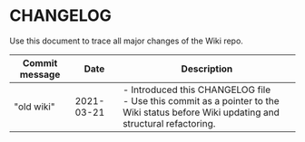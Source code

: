 # CHANGELOG

Use this document to trace all major changes of the Wiki repo.

| Commit message | Date | Description |
|-|-|-|
|"old wiki"| 2021-03-21 | - Introduced this CHANGELOG file <br> - Use this commit as a pointer to the Wiki status before Wiki updating and structural refactoring. |
